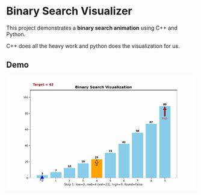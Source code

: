 # Binary Search Visualizer

This project demonstrates a **binary search animation** using C++ and Python.

C++ does all the heavy work and python does the visualization for us.

## Demo

![Binary Search Demo](examples/binary_search_demo.gif)
